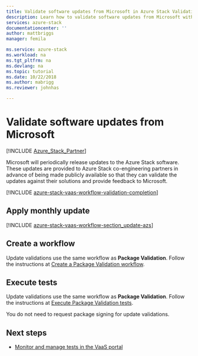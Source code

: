 ```yaml
---
title: Validate software updates from Microsoft in Azure Stack Validation as a Service | Microsoft Docs
description: Learn how to validate software updates from Microsoft with Validation as a Service.
services: azure-stack
documentationcenter: ''
author: mattbriggs
manager: femila

ms.service: azure-stack
ms.workload: na
ms.tgt_pltfrm: na
ms.devlang: na
ms.topic: tutorial
ms.date: 10/22/2018
ms.author: mabrigg
ms.reviewer: johnhas

---
```


# Validate software updates from Microsoft

[!INCLUDE [Azure_Stack_Partner](./includes/azure-stack-partner-appliesto.md)]

Microsoft will periodically release updates to the Azure Stack software. These updates are provided to Azure Stack co-engineering partners in advance of being made publicly available so that they can validate the updates against their solutions and provide feedback to Microsoft.

[!INCLUDE [azure-stack-vaas-workflow-validation-completion](includes/azure-stack-vaas-workflow-validation-completion.md)]

## Apply monthly update

[!INCLUDE [azure-stack-vaas-workflow-section_update-azs](includes/azure-stack-vaas-workflow-section_update-azs.md)]

## Create a workflow

Update validations use the same workflow as **Package Validation**. Follow the instructions at [Create a Package Validation workflow](azure-stack-vaas-validate-oem-package.md#create-a-package-validation-workflow).

## Execute tests

Update validations use the same workflow as **Package Validation**. Follow the instructions at [Execute Package Validation tests](azure-stack-vaas-validate-oem-package.md#execute-package-validation-tests).

You do not need to request package signing for update validations.

## Next steps

- [Monitor and manage tests in the VaaS portal](azure-stack-vaas-monitor-test.md)
